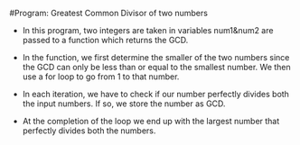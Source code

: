 #Program: Greatest Common Divisor of two numbers
* In this program, two integers are taken in variables num1&num2 are passed to a function which returns the GCD.

* In the function, we first determine the smaller of the two numbers since the GCD can only be less than or equal to the smallest number. We then use a for loop to go from 1 to that number.

* In each iteration, we have to check if our number perfectly divides both the input numbers. If so, we store the number as GCD.

* At the completion of the loop we end up with the largest number that perfectly divides both the numbers.


